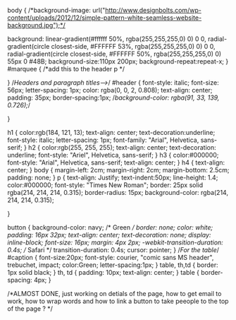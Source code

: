 body {
    /*background-image: url("http://www.designbolts.com/wp-content/uploads/2012/12/simple-pattern-white-seamless-website-background.jpg");*/

    
background: linear-gradient(#ffffff 50%, rgba(255,255,255,0) 0) 0 0,
radial-gradient(circle closest-side, #FFFFFF 53%, rgba(255,255,255,0) 0) 0 0,
radial-gradient(circle closest-side, #FFFFFF 50%, rgba(255,255,255,0) 0) 55px 0 #48B;
background-size:110px 200px;
background-repeat:repeat-x;
}
#marquee { /*add this to the header p */

}
/*Headers and paragraph titles-->*/
#header {
    font-style: italic;
    font-size: 56px;
    letter-spacing: 1px;
    color: rgba(0, 0, 2, 0.808);
    text-align: center;
    padding: 35px;
    border-spacing:1px;
    /*background-color: rgba(91, 33, 139, 0.726);*/
    
}

h1 { 
    color:rgb(184, 121, 13);
    text-align: center;
    text-decoration:underline;
    font-style: italic;
    letter-spacing: 1px;
    font-family: "Arial", Helvetica, sans-serif;
}
h2 {
    color:rgb(255, 255, 255);
    text-align: center;
    text-decoration: underline;
    font-style: "Ariel", Helvetica, sans-serif;
}
h3 {
    color:#000000;
    font-style: "Arial", Helvetica, sans-serif;
    text-align: center;
}
h4 { 
    text-align: center;
}
body {
    margin-left: 2cm;
    margin-right: 2cm;
    margin-bottom: 2.5cm;
    padding: none;
}
p {
    text-align: Justify;
    text-indent:50px;
    line-height: 1.4;
    color:#000000;
    font-style: "Times New Roman"; 
    border: 25px solid rgba(214, 214, 214, 0.315);
    border-radius: 15px;
    background-color: rgba(214, 214, 214, 0.315); 
    

}

button {
    background-color: navy; /* Green */
    border: none;
    color: white;
    padding: 16px 32px;
    text-align: center;
    text-decoration: none;
    display: inline-block;
    font-size: 16px;
    margin: 4px 2px;
    -webkit-transition-duration: 0.4s; /* Safari */
    transition-duration: 0.4s;
    cursor: pointer;
}
/*For the table*/ 
#caption {
    font-size:20px;
    font-style: courier, "comic sans MS header", trebuchet, impact;
    color:Green;
    letter-spacing:1px;
}
table, th,td {
    border: 1px solid black;
}
th, td {
    padding: 10px; 
    text-align: center;
}
table {
    border-spacing: 4px;
}







/*ALMOST DONE, just working on detials of the page, how to get email to work, how 
to wrap words and how to link a button to take peeople to the top of the page ? */
